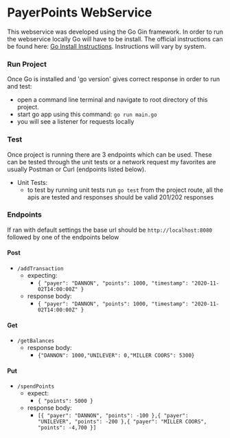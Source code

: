 # PayerPoints WebService
This webservice was developed using the Go Gin framework. In order to run the webservice locally Go will have to be
install. The official instructions can be found here: [Go Install Instructions](https://go.dev/doc/install).
Instructions will vary by system.

### Run Project
Once Go is installed and 'go version' gives correct response in order to run and test:
* open a command line terminal and navigate to root directory of this project.
* start go app using this command: `go run main.go`
* you will see a listener for requests locally

### Test
Once project is running there are 3 endpoints which can be used. These can be tested through the unit tests or a network request
my favorites are usually Postman or Curl (endpoints listed below).

* Unit Tests:
  * to test by running unit tests run `go test` from the project route, all the apis are tested and responses should be valid 201/202 responses

### Endpoints
If ran with default settings the base url should be `http://localhost:8080` followed by one of the endpoints below

#### Post
* `/addTransaction`
    * expecting: 
      * `{ "payer": "DANNON", "points": 1000, "timestamp": "2020-11-02T14:00:00Z" }`
    * response body: 
      * `{ "payer": "DANNON", "points": 1000, "timestamp": "2020-11-02T14:00:00Z" }`
#### Get
* `/getBalances`
    * response body: 
      * `{"DANNON": 1000,"UNILEVER": 0,"MILLER COORS": 5300}`
#### Put
* `/spendPoints`
    * expect: 
      * `{ "points": 5000 }`
    * response body:
      * `[{ "payer": "DANNON", "points": -100 },{ "payer": "UNILEVER", "points": -200 },{ "payer": "MILLER COORS", "points": -4,700 }]`



